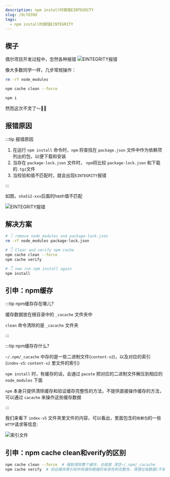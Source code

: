 ```yaml
---
description: npm install时报错EINTEGRITY
slug: /9c7d39d
tags: 
  - npm install时报错EINTEGRITY
---
```



## 楔子

偶尔项目开发过程中，忽然各种报错
![EINTEGRITY报错](@site/static/tips/999.其他/EINTEGRITY.jpg)

像大多数同学一样，几步常规操作：

```bash title=1.移除所有依赖
rm -rf node_modules
```

```bash title=2.清npm缓存
npm cache clean --force
```

```bash title=3.重新安装
npm i
```

然而这次不灵了～😵‍💫

## 报错原因

:::tip 报错原因

1. 在运行 `npm install` 命令时，`npm` 将查找在 `package.json` 文件中作为依赖项列出的包，以便下载和安装
2. 当存在 `package-lock.json` 文件时， `npm`将比较 `package-lock.json` 和下载的`.tgz`文件
3. 当校验和值不匹配时，就会出现`EINTEGRITY`报错

:::

如图，`sha512-xxx`后面的hash值不匹配

![EINTEGRITY报错](@site/static/tips/999.其他/EINTEGRITY02.jpg)


## 解决方案

```bash
# 👇 remove node_modules and package-lock.json
rm -rf node_modules package-lock.json

# 👇 Clear and verify npm cache
npm cache clean --force
npm cache verify

# 👇 now run npm install again
npm install
```

## 引申：npm缓存

:::tip npm缓存存在哪儿?

缓存数据放在根目录中的 `_cacache` 文件夹中

`clean` 命令清除的是 `_cacache` 文件夹

:::


:::tip npm缓存存什么?

`~/.npm/_cacache` 中存的是一些二进制文件(`content-v2`)，以及对应的索引(`index-v5`: `content-v2` 里文件的索引)

`npm install` 时，有缓存的话，会通过 `pacote` 把对应的二进制文件解压到相应的 `node_modules` 下面

`npm` 本身只提供清除缓存和验证缓存完整性的方法，不提供直接操作缓存的方法，可以通过 `cacache` 来操作这些缓存数据

:::


我们来看下 `index-v5` 文件夹里文件的内容，可以看出，里面包含的`依赖包`的一些`HTTP`请求等信息:

![索引文件](@site/static/tips/999.其他/EINTEGRITY03.jpg)


## 引申：npm cache clean和verify的区别

```bash
npm cache clean --force  # 强制清除整个缓存，也就是 清空~/.npm/_cacache
npm cache verify  # 验证缓存索引和所有缓存数据的有效性和完整性，清理垃圾数据(不需要的数据)
```
